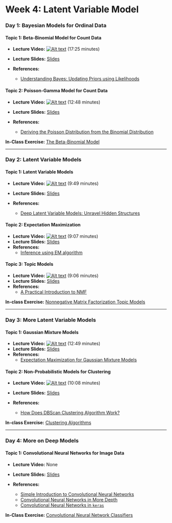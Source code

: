 # Week 4: Latent Variable Model

### Day 1: Bayesian Models for Ordinal Data

#### **Topic 1:** Beta-Binomial Model for Count Data

- **Lecture Video:** [![Alt text](https://img.youtube.com/vi/S_SiFdP-He4/0.jpg)](https://youtu.be/S_SiFdP-He4) (17:25 minutes)

- **Lecture Slides:** [Slides](https://drive.google.com/file/d/19kBIkDiFJldrd6SN-rhQqeBXcF_5Aebe/view?usp=sharing)
- **References:** 
  - [Understanding Bayes: Updating Priors using Likelihoods](https://alexanderetz.com/2015/07/25/understanding-bayes-updating-priors-via-the-likelihood/)
  
#### **Topic 2:** Poisson-Gamma Model for Count Data

- **Lecture Video:** [![Alt text](https://img.youtube.com/vi/JLuthDVhZE8/0.jpg)](https://youtu.be/JLuthDVhZE8) (12:48 minutes)

- **Lecture Slides:** [Slides](https://drive.google.com/file/d/1UXz35JMbh1V16gfS90I8HnMz2IlxpTfd/view?usp=sharing)
- **References:** 
  - [Deriving the Poisson Distribution from the Binomial Distribution](https://medium.com/@andrew.chamberlain/deriving-the-poisson-distribution-from-the-binomial-distribution-840cc1668239)
  

**In-Class Exercise:** [The Beta-Binomial Model](https://colab.research.google.com/drive/1zow966jzS7yxJIGpls-f7r2Qj_QTakL6?usp=sharing)


---

### Day 2: Latent Variable Models

#### **Topic 1:** Latent Variable Models

- **Lecture Video:** [![Alt text](https://img.youtube.com/vi/BIyju13J7H8/0.jpg)](https://youtu.be/BIyju13J7H8) (9:49 minutes)

- **Lecture Slides:** [Slides](https://drive.google.com/file/d/1ljzjRLfRRwkbxeO2Kvw6UybGhLFRPqyh/view?usp=sharing)
- **References:** 
  - [Deep Latent Variable Models: Unravel Hidden Structures](https://towardsdatascience.com/deep-latent-variable-models-unravel-hidden-structures-a5df0fd32ae2)
    
#### **Topic 2:**  Expectation Maximization

- **Lecture Video:** [![Alt text](https://img.youtube.com/vi/AzVN_Id2L3g/0.jpg)](https://youtu.be/AzVN_Id2L3g) (9:07 minutes)
- **Lecture Slides:** [Slides](https://drive.google.com/file/d/1Cyj-TziuLw_87xWlTeXcjlm4rNLy9vcT/view?usp=sharing)
- **References:** 
  - [Inference using EM algorithm](https://towardsdatascience.com/inference-using-em-algorithm-d71cccb647bc)
  
#### **Topic 3:**  Topic Models

- **Lecture Video:** [![Alt text](https://img.youtube.com/vi/MSUcFos1sE0/0.jpg)](https://youtu.be/MSUcFos1sE0) (9:06 minutes)
- **Lecture Slides:** [Slides](https://drive.google.com/file/d/1LdXBIZ-gX55schFOhUXXZIrsiI16qe7r/view?usp=sharing)
- **References:** 
  - [A Practical Introduction to NMF](https://mlexplained.com/2017/12/28/a-practical-introduction-to-nmf-nonnegative-matrix-factorization/)


**In-class Exercise:** [Nonnegative Matrix Factorization Topic Models](https://colab.research.google.com/drive/1oo62ng3GruCUibgxE9hiI3dXdfUDTZmi?usp=sharing)

---

### Day 3: More Latent Variable Models

#### **Topic 1:** Gaussian Mixture Models

- **Lecture Video:** [![Alt text](https://img.youtube.com/vi/hGRQSJosNSY/0.jpg)](https://youtu.be/hGRQSJosNSY) (12:49 minutes)
- **Lecture Slides:** [Slides](https://drive.google.com/file/d/1uScdtqz6BAZggsWiYN36NNVogpVV_fMs/view?usp=sharing)
- **References:** 
  - [Expectation Maximization for Gaussian Mixture Models](https://medium.com/@jonathan_hui/machine-learning-expectation-maximization-algorithm-em-2e954cb76959)
    
#### **Topic 2:** Non-Probabilistic Models for Clustering

- **Lecture Video:** [![Alt text](https://img.youtube.com/vi/Lf_qCE-ECwk/0.jpg)](https://youtu.be/Lf_qCE-ECwk) (10:08 minutes)

- **Lecture Slides:** [Slides](https://drive.google.com/file/d/15KRZHM47tMDLTjM2kuFx1VQlQAq3L-JS/view?usp=sharing)
- **References:** 
  - [How Does DBScan Clustering Algorithm Work?](https://medium.com/@shritamkumarmund.98/how-dbscan-algorithm-works-2b5bef80fb3)
        
**In-class Exercise:** [Clustering Algorithms](https://colab.research.google.com/drive/1qF8NH9S1h5jk5V3LhVVlxdwF3WmF3V_r?usp=sharing)

---

### Day 4: More on Deep Models

#### **Topic 1:**    Convolutional Neural Networks for Image Data
- **Lecture Video:** None

- **Lecture Slides:** [Slides]()
- **References:** 
  - [Simple Introduction to Convolutional Neural Networks](https://towardsdatascience.com/simple-introduction-to-convolutional-neural-networks-cdf8d3077bac)
  - [Convolutional Neural Networks in More Depth](https://towardsdatascience.com/convolutional-neural-networks-in-practice-406426c6c19a)
  - [Convolutional Neural Networks in `keras`](https://towardsdatascience.com/applied-deep-learning-part-4-convolutional-neural-networks-584bc134c1e2)
  
  
  
**In-Class Exercise:** [Convolutional Neural Network Classifiers](https://colab.research.google.com/drive/12cCMAAhBK8b3kllg62bY36yt9_eUARWT?usp=sharing)
